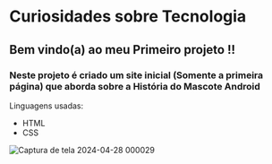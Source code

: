 # Curiosidades sobre Tecnologia
## Bem vindo(a) ao meu Primeiro projeto !!
### Neste projeto é criado um site inicial (Somente a primeira página) que aborda sobre a História do Mascote Android

Linguagens usadas:
+ HTML
+ CSS
  
![Captura de tela 2024-04-28 000029](https://github.com/Isadora607/SiteAndroid/assets/125087988/a4dfe629-2925-4e76-91bc-41d34432f0a9)
